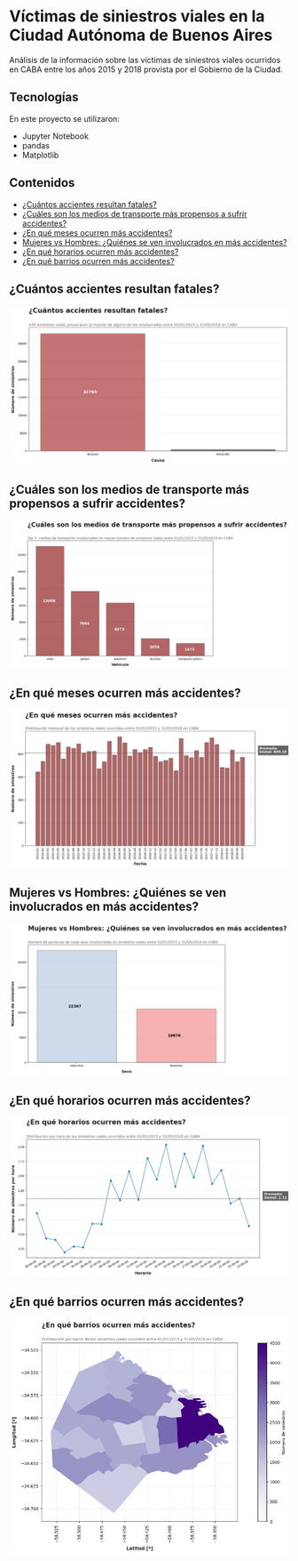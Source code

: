 # Víctimas de siniestros viales en la Ciudad Autónoma de Buenos Aires

Análisis de la información sobre las víctimas de siniestros viales ocurridos en CABA entre los años 2015 y 2018 provista por el Gobierno de la Ciudad.

## Tecnologías
En este proyecto se utilizaron:
* Jupyter Notebook
* pandas
* Matplotlib

## Contenidos
* [¿Cuántos accientes resultan fatales?](#cuántos-accientes-resultan-fatales)
* [¿Cuáles son los medios de transporte más propensos a sufrir accidentes?](#cuáles-son-los-medios-de-transporte-más-propensos-a-sufrir-accidentes)
* [¿En qué meses ocurren más accidentes?](#en-qué-meses-ocurren-más-accidentes)
* [Mujeres vs Hombres: ¿Quiénes se ven involucrados en más accidentes?](#mujeres-vs-hombres-quiénes-se-ven-involucrados-en-más-accidentes)
* [¿En qué horarios ocurren más accidentes?](#en-qué-horarios-ocurren-más-accidentes)
* [¿En qué barrios ocurren más accidentes?](#en-qué-barrios-ocurren-más-accidentes)

## ¿Cuántos accientes resultan fatales?
![accidentes-fatales](https://github.com/ivan-svetlich/data-analysis/blob/main/siniestros_caba/images/accidentes-fatales.png)

## ¿Cuáles son los medios de transporte más propensos a sufrir accidentes?
![medios-transporte](https://github.com/ivan-svetlich/data-analysis/blob/main/siniestros_caba/images/medios-transporte.png)

## ¿En qué meses ocurren más accidentes?
![meses](https://github.com/ivan-svetlich/data-analysis/blob/main/siniestros_caba/images/meses.png)

## Mujeres vs Hombres: ¿Quiénes se ven involucrados en más accidentes?
![genero](https://github.com/ivan-svetlich/data-analysis/blob/main/siniestros_caba/images/genero.png)

## ¿En qué horarios ocurren más accidentes?
![horarios](https://github.com/ivan-svetlich/data-analysis/blob/main/siniestros_caba/images/horarios.png)

## ¿En qué barrios ocurren más accidentes?
![barrios](https://github.com/ivan-svetlich/data-analysis/blob/main/siniestros_caba/images/barrios.png)
